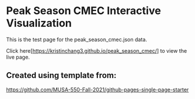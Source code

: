 # Peak Season CMEC Interactive Visualization
This is the test page for the peak_season_cmec.json data.

Click here[https://kristinchang3.github.io/peak_season_cmec/] to view the live page.

## Created using template from:
https://github.com/MUSA-550-Fall-2021/github-pages-single-page-starter

